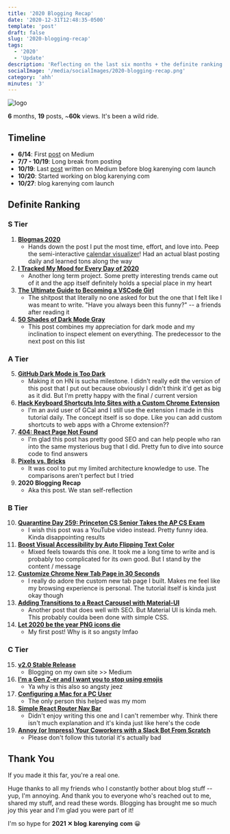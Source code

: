 ```yaml
---
title: '2020 Blogging Recap'
date: '2020-12-31T12:48:35-0500'
template: 'post'
draft: false
slug: '2020-blogging-recap'
tags:
  - '2020'
  - 'Update'
description: 'Reflecting on the last six months + the definite ranking of my posts'
socialImage: '/media/socialImages/2020-blogging-recap.png'
category: 'ahh'
minutes: '3'
---
```


![logo](/media/socialImages/2020-blogging-recap.png)

**6** months, **19** posts, ~**60k** views. It's been a wild ride.

## Timeline

- **6/14**: First [post](https://medium.com/frontend-digest/let-2020-be-the-year-png-icons-die-aeb898263180?source=friends_link&sk=d48411e6b94be910e63410e8244ea887) on Medium
- **7/7 - 10/19**: Long break from posting
- **10/19**: Last [post](https://codeburst.io/customize-chrome-new-tab-page-in-30-seconds-a209568957b2?source=friends_link&sk=d3f97e8f6722aaa50ddcfe87bed11681) written on Medium before blog<span style="color:#ff7c7c">.</span>karenying<span style="color:#8deaff">.</span>com launch
- **10/20**: Started working on blog<span style="color:#ff7c7c">.</span>karenying<span style="color:#8deaff">.</span>com
- **10/27**: blog<span style="color:#ff7c7c">.</span>karenying<span style="color:#8deaff">.</span>com launch

## Definite Ranking

### S Tier

1. [**Blogmas 2020**](https://blog.karenying.com/posts/blogmas-2020)
   - Hands down the post I put the most time, effort, and love into. Peep the semi-interactive [calendar visualizer](https://www.blogmas.karenying.com/)! Had an actual blast posting daily and learned tons along the way
2. [**I Tracked My Mood for Every Day of 2020**]()
   - Another long term project. Some pretty interesting trends came out of it and the app itself definitely holds a special place in my heart
3. [**The Ultimate Guide to Becoming a VSCode Girl**](https://blog.karenying.com/posts/vscode-girl)
   - The shitpost that literally no one asked for but the one that I felt like I was meant to write. "Have you always been this funny?" -- a friends after reading it
4. [**50 Shades of Dark Mode Gray**](https://blog.karenying.com/posts/50-shades-of-dark-mode-gray)
   - This post combines my appreciation for dark mode and my inclination to inspect element on everything. The predecessor to the next post on this list

### A Tier

5. [**GitHub Dark Mode is Too Dark**](https://blog.karenying.com/posts/github-darkmode-sucks)
   - Making it on HN is sucha milestone. I didn't really edit the version of this post that I put out because obviously I didn't think it'd get as big as it did. But I'm pretty happy with the final / current version
6. [**Hack Keyboard Shortcuts Into Sites with a Custom Chrome Extension**](https://blog.karenying.com/posts/hack-keyboard-shortcuts-into-sites-with-a-custom-chrome-extension)
   - I'm an avid user of GCal and I still use the extension I made in this tutorial daily. The concept itself is so dope. Like you can add custom shortcuts to web apps with a Chrome extension??
7. [**404: React Page Not Found**](https://blog.karenying.com/posts/404-react-page-not-found)
   - I'm glad this post has pretty good SEO and can help people who ran into the same mysterious bug that I did. Pretty fun to dive into source code to find answers
8. [**Pixels vs. Bricks**](https://blog.karenying.com/posts/pixels-vs-bricks)
   - It was cool to put my limited architecture knowledge to use. The comparisons aren't perfect but I tried
9. **2020 Blogging Recap**
   - Aka this post. We stan self-reflection

### B Tier

10. [**Quarantine Day 259: Princeton CS Senior Takes the AP CS Exam**](https://blog.karenying.com/posts/ap-cs-exam)
    - I wish this post was a YouTube video instead. Pretty funny idea. Kinda disappointing results
11. [**Boost Visual Accessibility by Auto Flipping Text Color**](https://blog.karenying.com/posts/boost-visual-accessibility-by-auto-flipping-text-color)
    - Mixed feels towards this one. It took me a long time to write and is probably too complicated for its own good. But I stand by the content / message
12. [**Customize Chrome New Tab Page in 30 Seconds**](https://blog.karenying.com/posts/customize-chrome-new-tab-page-in-30-seconds)
    - I really do adore the custom new tab page I built. Makes me feel like my browsing experience is personal. The tutorial itself is kinda just okay though
13. [**Adding Transitions to a React Carousel with Material-UI**](https://blog.karenying.com/posts/adding-transitions-to-a-react-carousel-with-material-ui)
    - Another post that does well with SEO. But Material UI is kinda meh. This probably coulda been done with simple CSS.
14. [**Let 2020 be the year PNG icons die**](https://blog.karenying.com/posts/let-2020-be-the-year-png-icons-die)
    - My first post! Why is it so angsty lmfao

### C Tier

15. [**v2.0 Stable Release**](https://blog.karenying.com/posts/v2-0-stable-release)
    - Blogging on my own site >> Medium
16. [**I’m a Gen Z-er and I want you to stop using emojis**](https://blog.karenying.com/posts/i%E2%80%99m-a-gen-z-er-and-i-want-you-to-stop-using-emojis)
    - Ya why is this also so angsty jeez
17. [**Configuring a Mac for a PC User**](https://blog.karenying.com/posts/configuring-a-mac-for-a-pc-user)
    - The only person this helped was my mom
18. [**Simple React Router Nav Bar**](https://blog.karenying.com/posts/nav-bar-with-dots)
    - Didn't enjoy writing this one and I can't remember why. Think there isn't much explanation and it's kinda just like here's the code
19. [**Annoy (or Impress) Your Coworkers with a Slack Bot From Scratch**](https://blog.karenying.com/posts/annoy-or-impress-your-coworkers-with-a-slack-bot-from-scratch)
    - Please don't follow this tutorial it's actually bad

## Thank You

If you made it this far, you're a real one.

Huge thanks to all my friends who I constantly bother about blog stuff -- yup, I'm annoying. And thank you to everyone who's reached out to me, shared my stuff, and read these words. Blogging has brought me so much joy this year and I'm glad you were part of it!

I'm so hype for **2021 ✕ blog<span style="color:#ff7c7c">.</span>karenying<span style="color:#8deaff">.</span>com** 😀
